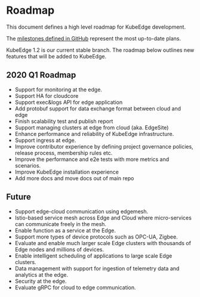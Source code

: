 # Roadmap

This document defines a high level roadmap for KubeEdge development.

The [milestones defined in GitHub](https://github.com/kubeedge/kubeedge/milestones) represent the most up-to-date plans.

KubeEdge 1.2 is our current stable branch. The roadmap below outlines new features that will be added to KubeEdge.

## 2020 Q1 Roadmap
- Support for monitoring at the edge.
- Support HA for cloudcore
- Support exec&logs API for edge application
- Add protobuf support for data exchange format between cloud and edge
- Finish scalability test and publish report
- Support managing clusters at edge from cloud (aka. EdgeSite)
- Enhance performance and reliability of KubeEdge infrastructure.
- Support ingress at edge.
- Improve contributor experience by defining project governance policies, release process, membership rules etc.
- Improve the performance and e2e tests with more metrics and scenarios.
- Improve KubeEdge installation experience
- Add more docs and move docs out of main repo

## Future
- Support edge-cloud communication using edgemesh.
- Istio-based service mesh across Edge and Cloud where micro-services can communicate freely in the mesh.
- Enable function as a service at the Edge.
- Support more types of device protocols such as OPC-UA, Zigbee.
- Evaluate and enable much larger scale Edge clusters with thousands of Edge nodes and millions of devices.
- Enable intelligent scheduling of applications to large scale Edge clusters.
- Data management with support for ingestion of telemetry data and analytics at the edge.
- Security at the edge.
- Evaluate gRPC for cloud to edge communication.

